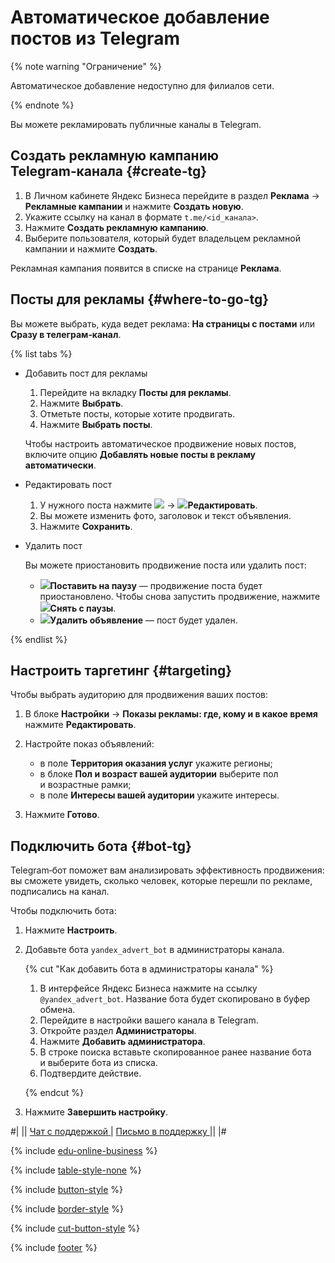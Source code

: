 # Автоматическое добавление постов из Telegram


{% note warning "Ограничение" %}

Автоматическое добавление недоступно для филиалов сети.

{% endnote %}


Вы можете рекламировать публичные каналы в Telegram.

## Создать рекламную кампанию Telegram‑канала {#create-tg}

1. В Личном кабинете Яндекс Бизнеса перейдите в раздел **Реклама**&nbsp;→ **Рекламные кампании** и нажмите **Создать новую**.
1. Укажите ссылку на канал в формате `t.me/<id_канала>`.
1. Нажмите **Создать рекламную кампанию**.
1. Выберите пользователя, который будет владельцем рекламной кампании и нажмите **Создать**.

Рекламная кампания появится в списке на странице **Реклама**.

## Посты для рекламы {#where-to-go-tg}

Вы можете выбрать, куда ведет реклама: **На страницы с постами** или **Сразу в телеграм‑канал**.


{% list tabs %}

- Добавить пост для рекламы

  
  1. Перейдите на вкладку **Посты для рекламы**.
  1. Нажмите **Выбрать**.
  1. Отметьте посты, которые хотите продвигать.
  1. Нажмите **Выбрать посты**.
  
  Чтобы настроить автоматическое продвижение новых постов, включите опцию **Добавлять новые посты в рекламу автоматически**.
  

- Редактировать пост

  
  1. У нужного поста нажмите **![](_assets/tg-menu.png)**&nbsp;→ **![](_assets/tg-edit.png)Редактировать**.
  1. Вы можете изменить фото, заголовок и текст объявления.
  1. Нажмите **Сохранить**.
  

- Удалить пост

  
  Вы можете приостановить продвижение поста или удалить пост:
  
  - ![](_assets/tg-pause.png)**Поставить на паузу** — продвижение поста будет приостановлено. Чтобы снова запустить продвижение, нажмите ![](_assets/tg-play.png)**Снять с паузы**.
  - ![](_assets/tg-delete.png)**Удалить объявление** — пост будет удален.

{% endlist %}


## Настроить таргетинг {#targeting}

Чтобы выбрать аудиторию для продвижения ваших постов:

1. В блоке **Настройки**&nbsp;→ **Показы рекламы: где, кому и в какое время** нажмите **Редактировать**.
1. Настройте показ объявлений:
    
    - в поле **Территория оказания услуг** укажите регионы;
    - в блоке **Пол и возраст вашей аудитории** выберите пол и возрастные рамки;
    - в поле **Интересы вашей аудитории** укажите интересы.
    
1. Нажмите **Готово**.

## Подключить бота {#bot-tg}

Telegram‑бот поможет вам анализировать эффективность продвижения: вы сможете увидеть, сколько человек, которые перешли по рекламе, подписались на канал.

Чтобы подключить бота:

1. Нажмите **Настроить**.
1. Добавьте бота `yandex_advert_bot` в администраторы канала.
    
    {% cut "Как добавить бота в администраторы канала" %}
    
    1. В интерфейсе Яндекс Бизнеса нажмите на ссылку `@yandex_advert_bot`. Название бота будет скопировано в буфер обмена.
    1. Перейдите в настройки вашего канала в Telegram.
    1. Откройте раздел **Администраторы**.
    1. Нажмите **Добавить администратора**.
    1. В строке поиска вставьте скопированное ранее название бота и выберите бота из списка.
    1. Подтвердите действие.
    
    {% endcut %}
    
1. Нажмите **Завершить настройку**.


<div class="table-style-none">

#|
||
<a href="https://yandex.ru/chat?context=%7B%22entrypoint%22%3A%22%7B%5C%22page_name%5C%22%3A%5C%22help%5C%22%2C%5C%22a_pageurl%5C%22%3A%5C%22https%3A%2F%2Fyandex.ru%2Fsupport%2Fbusiness-priority%2F%5C%22%7D%22%7D#/user/5cb78286-a944-4c0f-bf33-b5c282eae053?utm-source=chat-in-help">
  <span class="button">Чат с поддержкой</span>
</a>
|
<a href="https://forms.yandex.ru/surveys/13485724.a1310d38f50da2df17deb93bfdb4b514c5679847">
  <span class="button">Письмо в поддержку</span>
</a>
||
|#

</div>

{% include [edu-online-business](_includes/edu-online-business.md) %}

{% include [table-style-none](_includes/table-style-none.md) %}

{% include [button-style](_includes/yellow-button-styles.md) %}

{% include [border-style](_includes/border-style.md) %}

{% include [cut-button-style](_includes/cut-button-style.md) %}

{% include [footer](_includes/footer.md) %}
